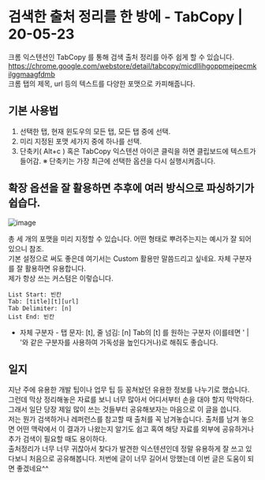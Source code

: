 # 검색한 출처 정리를 한 방에 - TabCopy | 20-05-23
크롬 익스텐션인 TabCopy 를 통해 검색 출처 정리를 아주 쉽게 할 수 있습니다.  
https://chrome.google.com/webstore/detail/tabcopy/micdllihgoppmejpecmkilggmaagfdmb  
크롬 탭의 제목, url 등의 텍스트를 다양한 포맷으로 카피해줍니다.

## 기본 사용법
1. 선택한 탭, 현재 윈도우의 모든 탭, 모든 탭 중에 선택.
2. 미리 지정된 포맷 세가지 중에 하나를 선택.
3. 단축키( Alt+c ) 혹은 TabCopy 익스텐션 아이콘 클릭을 하면 클립보드에 텍스트가 들어감.
 ※ 단축키는 가장 최근에 선택한 옵션을 다시 실행시켜줍니다.

## 확장 옵션을 잘 활용하면 추후에 여러 방식으로 파싱하기가 쉽습다.  
  ![image](https://user-images.githubusercontent.com/3838037/82722152-f4bee980-9cfe-11ea-83ca-5b00b29012fc.png)

총 세 개의 포맷을 미리 지정할 수 있습니다. 어떤 형태로 뿌려주는지는 예시가 잘 되어 있으니 참조.  
기본 설정으로 써도 좋은데 여기서는 Custom 활용만 말씀드리고 싶네요. 자체 구분자를 잘 활용하면 유용합니다.  
제가 항상 쓰는 커스텀은 이렇습니다.  

    List Start: 빈칸
    Tab: [title][t][url]
    Tab Delimiter: [n]
    List End: 빈칸
    

* 자체 구분자 - 탭 문자: [t], 줄 넘김: [n]
Tab의  [t] 를 원하는 구분자 (이를테면 ' | '와 같은 구분자를 사용하여 가독성을 높인다거나)로 해줘도 좋습니다.

## 일지
  지난 주에 유용한 개발 팁이나 업무 팁 등 꽁쳐놨던 유용한 정보를 나누기로 했습니다. 그런데 막상 정리해놓은 자료를 보니 너무 많아서 어디서부터 손을 대야 할지 막막하다. 그래서 일단 당장 제일 많이 쓰는 것들부터 공유해보자는 마음으로 이 글을 씁니다.  
  저는 뭔가 검색하거나 레퍼런스를 참고할 때 출처를 꼭 남겨놓습니다. 출처를 남겨 놓으면 어떤 맥락에서 이 결과가 나왔는지 알기도 쉽고 혹여 해당 자료를 외부에 공유하거나 추가 검색이 필요할 때도 용이하다.  
  출처정리가 너무 너무 귀찮아서 찾다가 발견한 익스텐션인데 정말 유용하게 잘 쓰고 있다보니 처음으로 공유해봅니다. 저번에 글이 너무 길어서 망했는데 이번 글은 도움이 되면 좋겠네요^^
